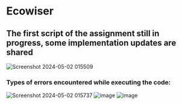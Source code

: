 # Ecowiser
## The first script of the assignment still in progress, some implementation updates are shared 
![Screenshot 2024-05-02 015509](https://github.com/garymatrix/ecodrive/assets/84791944/8273cf9f-60df-4dbb-b055-5243b6612194)
### Types of errors encountered while executing the code:
![Screenshot 2024-05-02 015737](https://github.com/garymatrix/ecodrive/assets/84791944/cc40368d-50f5-41e4-8474-12c3764e5dd5)
![image](https://github.com/garymatrix/ecowiser/assets/84791944/918e48ee-1c9c-4d71-8660-6de027f8c80d)
![image](https://github.com/garymatrix/ecowiser/assets/84791944/7203d1c8-0a59-4884-af2e-bf3176503057)

